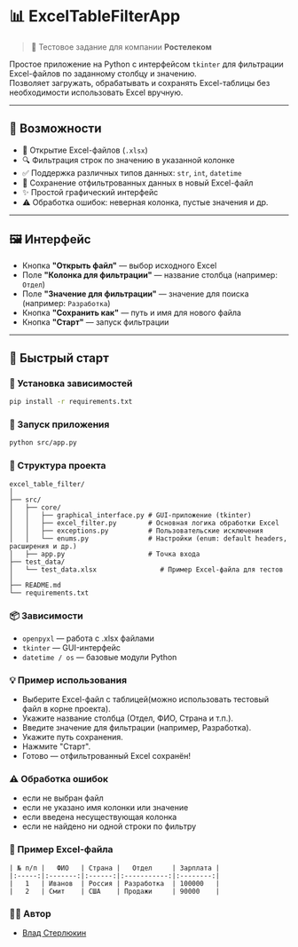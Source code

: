 # 📊 ExcelTableFilterApp

> 🧪 Тестовое задание для компании **Ростелеком**  

Простое приложение на Python с интерфейсом `tkinter`
для фильтрации Excel-файлов по заданному столбцу и значению.  
Позволяет загружать, обрабатывать и сохранять Excel-таблицы
без необходимости использовать Excel вручную.

---

## 🔧 Возможности

- 📁 Открытие Excel-файлов (`.xlsx`)
- 🔍 Фильтрация строк по значению в указанной колонке
- ✅ Поддержка различных типов данных: `str`, `int`, `datetime`
- 📄 Сохранение отфильтрованных данных в новый Excel-файл
- ✨ Простой графический интерфейс
- ⚠️ Обработка ошибок: неверная колонка, пустые значения и др.

---

## 🖼️ Интерфейс

- Кнопка **"Открыть файл"** — выбор исходного Excel
- Поле **"Колонка для фильтрации"** — название столбца (например: `Отдел`)
- Поле **"Значение для фильтрации"** — значение для поиска (например: `Разработка`)
- Кнопка **"Сохранить как"** — путь и имя для нового файла
- Кнопка **"Старт"** — запуск фильтрации

---

## 🚀 Быстрый старт

### 🔸 Установка зависимостей

```bash
pip install -r requirements.txt
```

### 🔸 Запуск приложения

```bash
python src/app.py
```

### 📁 Структура проекта

```
excel_table_filter/
│
├── src/
│   ├── core/
│   │   ├── graphical_interface.py # GUI-приложение (tkinter)
│   │   ├── excel_filter.py        # Основная логика обработки Excel
│   │   ├── exceptions.py          # Пользовательские исключения
│   │   └── enums.py               # Настройки (enum: default headers, расширения и др.)
│   ├── app.py                     # Точка входа
├── test_data/
│   └── test_data.xlsx                # Пример Excel-файла для тестов
│
├── README.md
└── requirements.txt
```

### 📦 Зависимости

- `openpyxl` — работа с .xlsx файлами
- `tkinter` — GUI-интерфейс
- `datetime / os` — базовые модули Python

### 💡 Пример использования

- Выберите Excel-файл с таблицей(можно использовать тестовый файл в корне проекта).
- Укажите название столбца (Отдел, ФИО, Страна и т.п.).
- Введите значение для фильтрации (например, Разработка).
- Укажите путь сохранения.
- Нажмите "Старт".
- Готово — отфильтрованный Excel сохранён!

### ⚠️ Обработка ошибок

- если не выбран файл
- если не указано имя колонки или значение
- если введена несуществующая колонка
- если не найдено ни одной строки по фильтру

### 📝 Пример Excel-файла
```
| № п/п |   ФИО   | Страна |   Отдел     | Зарплата |
|:-----:|:-------:|:------:|:-----------:|:--------:|
|   1   | Иванов  | Россия | Разработка  | 100000   |
|   2   | Смит    | США    | Продажи     | 90000    |
```

### 👨‍💻 Автор
- [Влад Стерлюкин](https://github.com/zerin2)